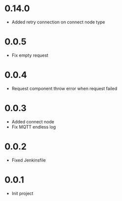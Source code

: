# 0.14.0
- Added retry connection on connect node type

# 0.0.5
- Fix empty request

# 0.0.4
- Request component throw error when request failed

# 0.0.3
- Added connect node
- Fix MQTT endless log

# 0.0.2
- Fixed Jenkinsfile

# 0.0.1
- Init project
